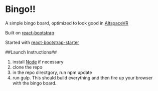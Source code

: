 # Bingo!!

A simple bingo board, optimized to look good in [AltspaceVR](http://altvr.com/)

Built on [react-bootstrap](https://react-bootstrap.github.io/)

Started with [react-bootstrap-starter](https://www.npmjs.com/package/react-bootstrap-starter)

##Launch Instructions##
1. install [Node](https://nodejs.org) if necessary
2. clone the repo
3. in the repo directgory, run npm update
4. run gulp. This should build everything and then fire up your browser with the bingo board.
